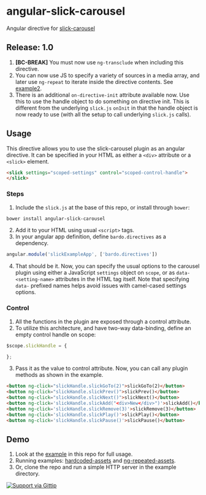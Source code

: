 angular-slick-carousel
======================

Angular directive for [slick-carousel](http://kenwheeler.github.io/slick/)

Release: 1.0
------------

1. **[BC-BREAK]** You must now use `ng-transclude` when including this directive.
2. You can now use JS to specify a variety of sources in a media array, and later use `ng-repeat` to iterate inside the
directive contents. See [example2](https://github.com/kbdaitch/angular-slick-carousel/blob/master/example/example-2.html).
3. There is an additional `on-directive-init` attribute available now. Use this to use the handle object to do something on
directive init. This is different from the underlying `slick.js` `onInit` in that the handle object is now ready to use
(with all the setup to call underlying `slick.js` calls).

Usage
-----

This directive allows you to use the slick-carousel plugin as
an angular directive. It can be specified in your HTML
as either a `<div>` attribute or a `<slick>` element.

```html
<slick settings="scoped-settings" control="scoped-control-handle">
</slick>
```

### Steps ###
1. Include the `slick.js` at the base of this repo, or install through `bower`:

  ```bash
  bower install angular-slick-carousel
  ```

2. Add it to your HTML using usual `<script>` tags.
3. In your angular app definition, define `bardo.directives` as a dependency.
  ```js
  angular.module('slickExampleApp', ['bardo.directives'])
  ```

4. That should be it. Now, you can specify the usual
 options to the carousel plugin using either a JavaScript
`settings` object on `scope`, or as `data-<setting-name>`
 attributes in the HTML tag itself. Note that specifying `data-` prefixed names
 helps avoid issues with camel-cased settings options.

### Control ###
1. All the functions in the plugin are exposed through a control
attribute.
2. To utilize this architecture, and have two-way data-binding,
define an empty control handle on scope:
  ```js
  $scope.slickHandle = {

  };
```

3. Pass it as the value to control attribute. Now, you can call any plugin methods
as shown in the example.

  ```html
  <button ng-click="slickHandle.slickGoTo(2)">slickGoTo(2)</button>
  <button ng-click="slickHandle.slickPrev()">slickPrev()</button>
  <button ng-click="slickHandle.slickNext()">slickNext()</button>
  <button ng-click='slickHandle.slickAdd("<div>New</div>")'>slickAdd()</button>
  <button ng-click='slickHandle.slickRemove(3)'>slickRemove(3)</button>
  <button ng-click='slickHandle.slickPlay()'>slickPlay()</button>
  <button ng-click='slickHandle.slickPause()'>slickPause()</button>
  ```

Demo
----

1. Look at the [example](https://github.com/kbdaitch/angular-slick-carousel/tree/master/example) in this repo for full usage.
2. Running examples: [hardcoded-assets](http://bardo.io/angular-slick-carousel/app/example-1.html) and [ng-repeated-assets](http://bardo.io/angular-slick-carousel/app/example-2.html).
3. Or, clone the repo and run a simple HTTP server in the example directory.

[![Support via Gittip](https://rawgithub.com/twolfson/gittip-badge/0.2.0/dist/gittip.png)](https://www.gittip.com/kbdaitch/)
